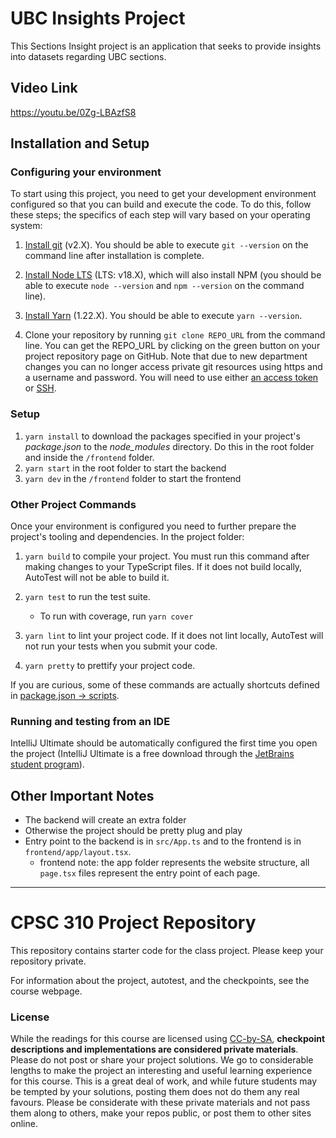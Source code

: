 # UBC Insights Project
This Sections Insight project is an application that seeks to provide insights into datasets regarding UBC sections.

## Video Link
https://youtu.be/0Zg-LBAzfS8

## Installation and Setup

### Configuring your environment

To start using this project, you need to get your development environment configured so that you can build and execute the code.
To do this, follow these steps; the specifics of each step will vary based on your operating system:

1. [Install git](https://git-scm.com/downloads) (v2.X). You should be able to execute `git --version` on the command line after installation is complete.

2. [Install Node LTS](https://nodejs.org/en/download/) (LTS: v18.X), which will also install NPM (you should be able to execute `node --version` and `npm --version` on the command line).

3. [Install Yarn](https://yarnpkg.com/en/docs/install) (1.22.X). You should be able to execute `yarn --version`.

4. Clone your repository by running `git clone REPO_URL` from the command line. You can get the REPO_URL by clicking on the green button on your project repository page on GitHub. Note that due to new department changes you can no longer access private git resources using https and a username and password. You will need to use either [an access token](https://help.github.com/en/github/authenticating-to-github/creating-a-personal-access-token-for-the-command-line) or [SSH](https://help.github.com/en/github/authenticating-to-github/adding-a-new-ssh-key-to-your-github-account).

### Setup

1. `yarn install` to download the packages specified in your project's *package.json* to the *node_modules* directory. Do this in the root folder and inside the `/frontend` folder.
2. `yarn start` in the root folder to start the backend
3. `yarn dev` in the `/frontend` folder to start the frontend

### Other Project Commands

Once your environment is configured you need to further prepare the project's tooling and dependencies.
In the project folder:

1. `yarn build` to compile your project. You must run this command after making changes to your TypeScript files. If it does not build locally, AutoTest will not be able to build it.

2. `yarn test` to run the test suite.
    - To run with coverage, run `yarn cover`

3. `yarn lint` to lint your project code. If it does not lint locally, AutoTest will not run your tests when you submit your code.

4. `yarn pretty` to prettify your project code.

If you are curious, some of these commands are actually shortcuts defined in [package.json -> scripts](./package.json).

### Running and testing from an IDE

IntelliJ Ultimate should be automatically configured the first time you open the project (IntelliJ Ultimate is a free download through the [JetBrains student program](https://www.jetbrains.com/community/education/#students/)).

## Other Important Notes

- The backend will create an extra folder
- Otherwise the project should be pretty plug and play
- Entry point to the backend is in `src/App.ts` and to the frontend is in `frontend/app/layout.tsx`.
    - frontend note: the app folder represents the website structure, all `page.tsx` files represent the entry point of each page.

---

# CPSC 310 Project Repository

This repository contains starter code for the class project.
Please keep your repository private.

For information about the project, autotest, and the checkpoints, see the course webpage.

### License

While the readings for this course are licensed using [CC-by-SA](https://creativecommons.org/licenses/by-sa/3.0/), **checkpoint descriptions and implementations are considered private materials**. Please do not post or share your project solutions. We go to considerable lengths to make the project an interesting and useful learning experience for this course. This is a great deal of work, and while future students may be tempted by your solutions, posting them does not do them any real favours. Please be considerate with these private materials and not pass them along to others, make your repos public, or post them to other sites online.
